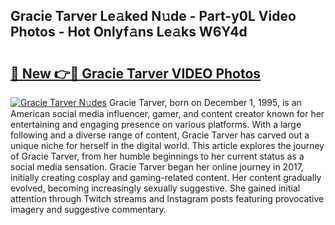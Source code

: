 ## Gracie Tarver Le𝚊ked N𝚞de - Part-y0L Video Photos - Hot Onlyf𝚊ns Le𝚊ks W6Y4d

# <h2><a href="http://ab97350.deff.icu/?id=Gracie+Tarver">🔗 New 👉🔴 Gracie Tarver VIDEO Photos</a></h2>

[![Gracie Tarver N𝚞des](https://i.imgur.com/rIISA9y.gif)](http://ab97350.deff.icu/?id=Gracie+Tarver)
Gracie Tarver, born on December 1, 1995, is an American social media influencer, gamer, and content creator known for her entertaining and engaging presence on various platforms. With a large following and a diverse range of content, Gracie Tarver has carved out a unique niche for herself in the digital world. This article explores the journey of Gracie Tarver, from her humble beginnings to her current status as a social media sensation. Gracie Tarver began her online journey in 2017, initially creating cosplay and gaming-related content. Her content gradually evolved, becoming increasingly sexually suggestive. She gained initial attention through Twitch streams and Instagram posts featuring provocative imagery and suggestive commentary.
